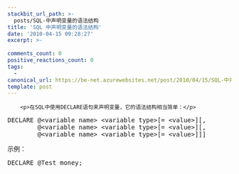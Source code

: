 ```yaml
---
stackbit_url_path: >-
  posts/SQL-中声明变量的语法结构
title: 'SQL 中声明变量的语法结构'
date: '2010-04-15 09:28:27'
excerpt: >-
  
comments_count: 0
positive_reactions_count: 0
tags: 
  - 
canonical_url: https://be-net.azurewebsites.net/post/2010/04/15/SQL-中声明变量的语法结构
template: post
---
```


        <p>在SQL中使用DECLARE语句来声明变量，它的语法结构相当简单：</p>
<pre class="brush: sql">DECLARE @&lt;variable name&gt; &lt;variable type&gt;[= &lt;value&gt;][,
&nbsp;&nbsp;&nbsp;&nbsp;&nbsp;&nbsp;&nbsp;&nbsp;@&lt;variable name&gt; &lt;variable type&gt;[= &lt;value&gt;][,
&nbsp;&nbsp;&nbsp;&nbsp;&nbsp;&nbsp;&nbsp;&nbsp;@&lt;variable name&gt; &lt;variable type&gt;[= &lt;value&gt;]]]
</pre>
<p>示例：</p>
<pre class="brush: sql">DECLARE @Test money;
</pre>
      